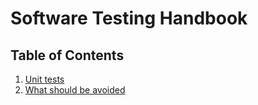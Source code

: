 # Software Testing Handbook

## Table of Contents

1. [Unit tests](docs/unit/unit_tests.md)
2. [What should be avoided](docs/avoid.md)